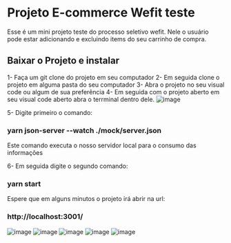 # Projeto E-commerce Wefit teste

Esse é um mini projeto teste do processo seletivo wefit. Nele o usuário pode estar adicionando e excluindo items do seu carrinho de compra. 

## Baixar o Projeto e instalar 

 1- Faça um git clone do projeto em seu computador 
 2- Em seguida clone o projeto em alguma pasta do seu computador 
 3- Abra o projeto no seu visual code ou algum de sua preferência
 4- Em seguida com o projeto aberto em seu visual code aberto abra o terrminal dentro dele.
 ![image](https://user-images.githubusercontent.com/55917886/224380751-5e811519-3c4c-4237-ad91-825a8c47646b.png)
 
 5- Digite primeiro o comando:
 ### yarn json-server --watch ./mock/server.json
 Este comando executa o nosso servidor local para o consumo das informações
 
 6- Em seguida digite o segundo comando:
 ### yarn start
Espere que em alguns minutos o projeto irá abrir na url:
 ### http://localhost:3001/
![image](https://user-images.githubusercontent.com/55917886/224382196-047a439f-ec4c-4649-9b46-af1febd18cdc.png)
![image](https://user-images.githubusercontent.com/55917886/224382343-0a875a13-733e-480b-bacc-45990f03fc0a.png)
![image](https://user-images.githubusercontent.com/55917886/224382472-745ce66e-e8da-4ca4-8ca1-2eceab3087a0.png)
![image](https://user-images.githubusercontent.com/55917886/224382538-b485946d-13da-4338-9fa4-dc8646c53286.png)
![image](https://user-images.githubusercontent.com/55917886/224382650-a34602b5-3bb7-4291-9219-40d9ed1891ee.png)


